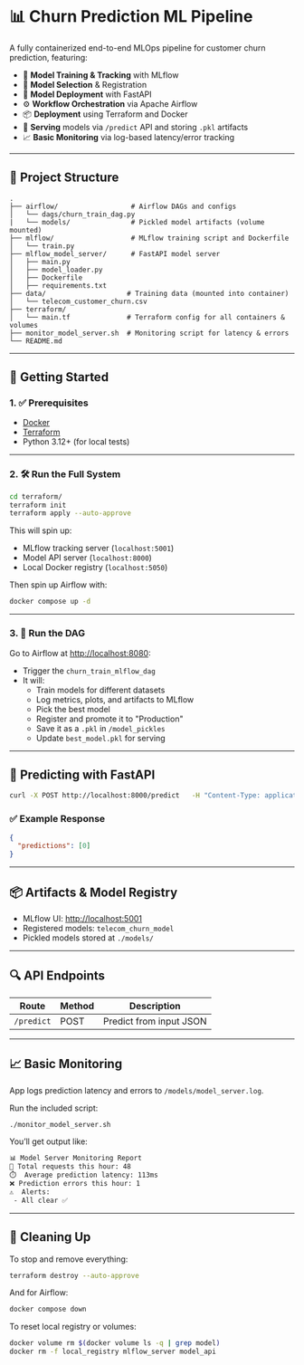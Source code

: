 # 📊 Churn Prediction ML Pipeline

A fully containerized end-to-end MLOps pipeline for customer churn prediction, featuring:

- 🧠 **Model Training & Tracking** with MLflow
- 🎯 **Model Selection** & Registration
- 🚀 **Model Deployment** with FastAPI
- ⚙️ **Workflow Orchestration** via Apache Airflow
- 📦 **Deployment** using Terraform and Docker
- 🧪 **Serving** models via `/predict` API and storing `.pkl` artifacts
- 📈 **Basic Monitoring** via log-based latency/error tracking

---

## 📁 Project Structure

```
.
├── airflow/                  # Airflow DAGs and configs
│   └── dags/churn_train_dag.py
|   └── models/               # Pickled model artifacts (volume mounted)
├── mlflow/                   # MLflow training script and Dockerfile
│   └── train.py
├── mlflow_model_server/      # FastAPI model server
│   ├── main.py
│   ├── model_loader.py
│   ├── Dockerfile
│   ├── requirements.txt
├── data/                    # Training data (mounted into container)
│   └── telecom_customer_churn.csv
├── terraform/
│   └── main.tf              # Terraform config for all containers & volumes
├── monitor_model_server.sh  # Monitoring script for latency & errors
└── README.md
```

---

## 🚀 Getting Started

### 1. ✅ Prerequisites

- [Docker](https://www.docker.com/)
- [Terraform](https://developer.hashicorp.com/terraform/downloads)
- Python 3.12+ (for local tests)

---

### 2. 🛠️ Run the Full System

```bash
cd terraform/
terraform init
terraform apply --auto-approve
```

This will spin up:

- MLflow tracking server (`localhost:5001`)
- Model API server (`localhost:8000`)
- Local Docker registry (`localhost:5050`)

Then spin up Airflow with:

```bash
docker compose up -d
```

---

### 3. 🔄 Run the DAG

Go to Airflow at [http://localhost:8080](http://localhost:8080):

- Trigger the `churn_train_mlflow_dag`
- It will:
  - Train models for different datasets
  - Log metrics, plots, and artifacts to MLflow
  - Pick the best model
  - Register and promote it to "Production"
  - Save it as a `.pkl` in `/model_pickles`
  - Update `best_model.pkl` for serving

---

## 🔬 Predicting with FastAPI

```bash
curl -X POST http://localhost:8000/predict   -H "Content-Type: application/json"   -d @mlflow_model_server/input_example.json
```

### ✅ Example Response

```json
{
  "predictions": [0]
}
```

---

## 📦 Artifacts & Model Registry

- MLflow UI: [http://localhost:5001](http://localhost:5001)
- Registered models: `telecom_churn_model`
- Pickled models stored at `./models/`

---

## 🔍 API Endpoints

| Route         | Method | Description                      |
|---------------|--------|----------------------------------|
| `/predict`    | POST   | Predict from input JSON          |

---

## 📈 Basic Monitoring

App logs prediction latency and errors to `/models/model_server.log`.

Run the included script:

```bash
./monitor_model_server.sh
```

You’ll get output like:

```bash
📊 Model Server Monitoring Report
🔹 Total requests this hour: 48
⏱️  Average prediction latency: 113ms
❌ Prediction errors this hour: 1
⚠️  Alerts:
 - All clear ✅
```

---

## 🧼 Cleaning Up

To stop and remove everything:

```bash
terraform destroy --auto-approve
```

And for Airflow:

```bash
docker compose down
```

To reset local registry or volumes:

```bash
docker volume rm $(docker volume ls -q | grep model)
docker rm -f local_registry mlflow_server model_api
```
